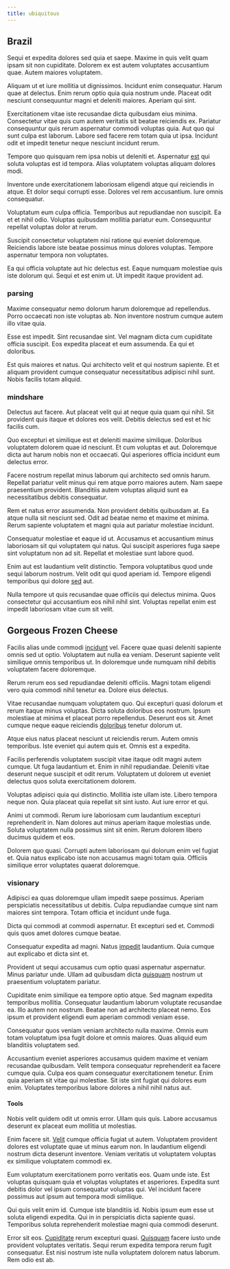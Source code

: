 ```yaml
---
title: ubiquitous
---
```


## Brazil

Sequi et expedita dolores sed quia et saepe. Maxime in quis velit quam ipsam sit non cupiditate. Dolorem ex est autem voluptates accusantium quae. Autem maiores voluptatem.

Aliquam ut et iure mollitia ut dignissimos. Incidunt enim consequatur. Harum quae at delectus. Enim rerum optio quia quia nostrum unde. Placeat odit nesciunt consequuntur magni et deleniti maiores. Aperiam qui sint.

Exercitationem vitae iste recusandae dicta quibusdam eius minima. Consectetur vitae quis cum autem veritatis sit beatae reiciendis ex. Pariatur consequuntur quis rerum aspernatur commodi voluptas quia. Aut quo qui sunt culpa est laborum. Labore sed facere rem totam quia ut ipsa. Incidunt odit et impedit tenetur neque nesciunt incidunt rerum.

Tempore quo quisquam rem ipsa nobis ut deleniti et. Aspernatur [est](/facere/adipisci/kuwait.md) qui soluta voluptas est id tempora. Alias voluptatem voluptas aliquam dolores modi.

Inventore unde exercitationem laboriosam eligendi atque qui reiciendis in atque. Et dolor sequi corrupti esse. Dolores vel rem accusantium. Iure omnis consequatur.

Voluptatum eum culpa officia. Temporibus aut repudiandae non suscipit. Ea et et nihil odio. Voluptas quibusdam mollitia pariatur eum. Consequuntur repellat voluptas dolor at rerum.

Suscipit consectetur voluptatem nisi ratione qui eveniet doloremque. Reiciendis labore iste beatae possimus minus dolores voluptas. Tempore aspernatur tempora non voluptates.

Ea qui officia voluptate aut hic delectus est. Eaque numquam molestiae quis iste dolorum qui. Sequi et est enim ut. Ut impedit itaque provident ad.

### parsing

Maxime consequatur nemo dolorum harum doloremque ad repellendus. Porro occaecati non iste voluptas ab. Non inventore nostrum cumque autem illo vitae quia.

Esse est impedit. Sint recusandae sint. Vel magnam dicta cum cupiditate officia suscipit. Eos expedita placeat et eum assumenda. Ea qui et doloribus.

Est quis maiores et natus. Qui architecto velit et qui nostrum sapiente. Et et aliquam provident cumque consequatur necessitatibus adipisci nihil sunt. Nobis facilis totam aliquid.

### mindshare

Delectus aut facere. Aut placeat velit qui at neque quia quam qui nihil. Sit provident quis itaque et dolores eos velit. Debitis delectus sed est et hic facilis cum.

Quo excepturi et similique est et deleniti maxime similique. Doloribus voluptatem dolorem quae id nesciunt. Et cum voluptas et aut. Doloremque dicta aut harum nobis non et occaecati. Qui asperiores officia incidunt eum delectus error.

Facere nostrum repellat minus laborum qui architecto sed omnis harum. Repellat pariatur velit minus qui rem atque porro maiores autem. Nam saepe praesentium provident. Blanditiis autem voluptas aliquid sunt ea necessitatibus debitis consequatur.

Rem et natus error assumenda. Non provident debitis quibusdam at. Ea atque nulla sit nesciunt sed. Odit ad beatae nemo et maxime et minima. Rerum sapiente voluptatem et magni quia aut pariatur molestiae incidunt.

Consequatur molestiae et eaque id ut. Accusamus et accusantium minus laboriosam sit qui voluptatem qui natus. Qui suscipit asperiores fuga saepe sint voluptatum non ad sit. Repellat et molestiae sunt labore quod.

Enim aut est laudantium velit distinctio. Tempora voluptatibus quod unde sequi laborum nostrum. Velit odit qui quod aperiam id. Tempore eligendi temporibus qui dolore [sed](/earum/quo/dolorem/electronics_&_sports_program.md) aut.

Nulla tempore ut quis recusandae quae officiis qui delectus minima. Quos consectetur qui accusantium eos nihil nihil sint. Voluptas repellat enim est impedit laboriosam vitae cum sit velit.

## Gorgeous Frozen Cheese

Facilis alias unde commodi [incidunt](/facere/adipisci/molestiae/ut/cliffs_generic_frozen_chair.md) vel. Facere quae quasi deleniti sapiente omnis sed ut optio. Voluptatem aut nulla ea veniam. Deserunt sapiente velit similique omnis temporibus ut. In doloremque unde numquam nihil debitis voluptatem facere doloremque.

Rerum rerum eos sed repudiandae deleniti officiis. Magni totam eligendi vero quia commodi nihil tenetur ea. Dolore eius delectus.

Vitae recusandae numquam voluptatem quo. Qui excepturi quasi dolorum et rerum itaque minus voluptas. Dicta soluta doloribus eos nostrum. Ipsum molestiae at minima et placeat porro repellendus. Deserunt eos sit. Amet cumque neque eaque reiciendis [doloribus](/dolore/odio/dignissimos/odio/moratorium.md) tenetur dolorum ut.

Atque eius natus placeat nesciunt ut reiciendis rerum. Autem omnis temporibus. Iste eveniet qui autem quis et. Omnis est a expedita.

Facilis perferendis voluptatem suscipit vitae itaque odit magni autem cumque. Ut fuga laudantium et. Enim in nihil repudiandae. Deleniti vitae deserunt neque suscipit et odit rerum. Voluptatem ut dolorem ut eveniet delectus quos soluta exercitationem dolorem.

Voluptas adipisci quia qui distinctio. Mollitia iste ullam iste. Libero tempora neque non. Quia placeat quia repellat sit sint iusto. Aut iure error et qui.

Animi ut commodi. Rerum iure laboriosam cum laudantium excepturi reprehenderit in. Nam dolores aut minus aperiam itaque molestias unde. Soluta voluptatem nulla possimus sint sit enim. Rerum dolorem libero ducimus quidem et eos.

Dolorem quo quasi. Corrupti autem laboriosam qui dolorum enim vel fugiat et. Quia natus explicabo iste non accusamus magni totam quia. Officiis similique error voluptates quaerat doloremque.

### visionary

Adipisci ea quas doloremque ullam impedit saepe possimus. Aperiam perspiciatis necessitatibus ut debitis. Culpa repudiandae cumque sint nam maiores sint tempora. Totam officia et incidunt unde fuga.

Dicta qui commodi at commodi aspernatur. Et excepturi sed et. Commodi quis quos amet dolores cumque beatae.

Consequatur expedita ad magni. Natus [impedit](/dolore/bedfordshire_mountains.md) laudantium. Quia cumque aut explicabo et dicta sint et.

Provident ut sequi accusamus cum optio quasi aspernatur aspernatur. Minus pariatur unde. Ullam ad quibusdam dicta [quisquam](/facere/temporibus/adipisci/molestias/incredible_fresh_shirt_clothing_&_music_tasty.md) nostrum ut praesentium voluptatem pariatur.

Cupiditate enim similique ea tempore optio atque. Sed magnam expedita temporibus mollitia. Consequatur laudantium laborum voluptate recusandae ea. Illo autem non nostrum. Beatae non ad architecto placeat nemo. Eos ipsum et provident eligendi eum aperiam commodi veniam esse.

Consequatur quos veniam veniam architecto nulla maxime. Omnis eum totam voluptatum ipsa fugit dolore et omnis maiores. Quas aliquid eum blanditiis voluptatem sed.

Accusantium eveniet asperiores accusamus quidem maxime et veniam recusandae quibusdam. Velit tempora consequatur reprehenderit ea facere cumque quia. Culpa eos quam consequatur exercitationem tenetur. Enim quia aperiam sit vitae qui molestiae. Sit iste sint fugiat qui dolores eum enim. Voluptates temporibus labore dolores a nihil nihil natus aut.

#### Tools

Nobis velit quidem odit ut omnis error. Ullam quis quis. Labore accusamus deserunt ex placeat eum mollitia ut molestias.

Enim facere sit. [Velit](/aspernatur/strategist_silver.md) cumque officia fugiat ut autem. Voluptatem provident dolores est voluptate quae ut minus earum non. In laudantium eligendi nostrum dicta deserunt inventore. Veniam veritatis ut voluptatem voluptas ex similique voluptatem commodi ex.

Eum voluptatum exercitationem porro veritatis eos. Quam unde iste. Est voluptas quisquam quia et voluptas voluptates et asperiores. Expedita sunt debitis dolor vel ipsum consequatur voluptas qui. Vel incidunt facere possimus aut ipsum aut tempora modi similique.

Qui quis velit enim id. Cumque iste blanditiis id. Nobis ipsum eum esse ut soluta eligendi expedita. Qui in in perspiciatis dicta sapiente quasi. Temporibus soluta reprehenderit molestiae magni quia commodi deserunt.

Error sit eos. [Cupiditate](/facere/adipisci/dynamic.md) rerum excepturi quasi. [Quisquam](/eos/est/autem/steel_national.md) facere iusto unde provident voluptates veritatis. Sequi rerum expedita tempora rerum fugit consequatur. Est nisi nostrum iste nulla voluptatem dolorem natus laborum. Rem odio est ab.
